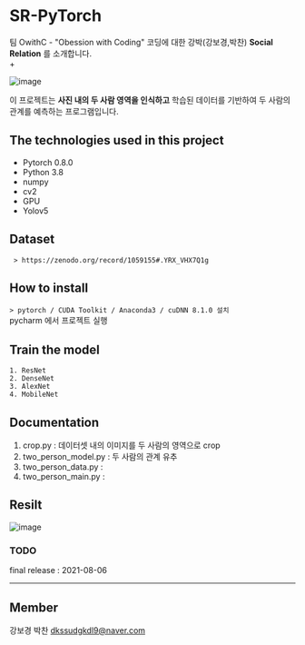 # SR-PyTorch

팀 OwithC - "Obession with Coding" 코딩에 대한 강박(강보경,박찬) **Social Relation** 를 소개합니다.</br>+

![image](https://user-images.githubusercontent.com/60590737/129307229-1abcd312-609c-44d2-8e76-92580cd05f86.png)

이 프로젝트는 **사진 내의 두 사람 영역을 인식하고** 학습된 데이터를 기반하여 두 사람의 관계를 예측하는 프로그램입니다.<br/> 

## The technologies used in this project
- Pytorch 0.8.0
- Python 3.8
- numpy
- cv2
- GPU
- Yolov5

## Dataset 
``` > https://zenodo.org/record/1059155#.YRX_VHX7Q1g```

## How to install
```> pytorch / CUDA Toolkit / Anaconda3 / cuDNN 8.1.0 설치```
</br> pycharm 에서 프로젝트 실행

## Train the model 
```
1. ResNet
2. DenseNet
3. AlexNet
4. MobileNet
```

## Documentation

1. crop.py : 데이터셋 내의 이미지를 두 사람의 영역으로 crop
2. two_person_model.py : 두 사람의 관계 유추
3. two_person_data.py : 
4. two_person_main.py : 

## Resilt 

![image](https://user-images.githubusercontent.com/60590737/129307005-08b2c109-dfdd-4a49-91f7-72d31193c70d.png)

### TODO
final release : 2021-08-06

<hr>

## Member

강보경 
박찬 <dkssudgkdl9@naver.com></br>

